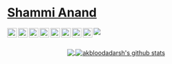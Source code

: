 # <a href="https://www.shammianand.live">Shammi Anand</a>
![](https://visitor-badge.laobi.icu/badge?page_id=kaiiyer.visitor-badge)
<a href="https://www.linkedin.com/in/shammicusat/">
  <img align="left" alt=" Linkedin" width="22px" src="https://cdn.jsdelivr.net/npm/simple-icons@v3/icons/linkedin.svg" />
</a>
<a href="https://github.com/shammianand">
  <img align="left" alt=" GitHub" width="22px" src="https://cdn.jsdelivr.net/npm/simple-icons@v3/icons/github.svg" />
</a>
<a href="https://kaggle.com/shammianand">
  <img align="left" alt=" Kaggle" width="22px" src="https://cdn.jsdelivr.net/npm/simple-icons@v3/icons/kaggle.svg" />
</a>
<a href="mailto:shammianand101@gmail.com">
  <img align="left" alt=" Mail" width="22px" src="https://cdn.jsdelivr.net/npm/simple-icons@v3/icons/gmail.svg" />
</a>
<a href="https://www.codechef.com/users/shammi22">
  <img align="left" alt=" Codechef" width="22px" src="https://cdn.jsdelivr.net/npm/simple-icons@v3/icons/codechef.svg" />
<a href="https://codeforces.com/profile/shammianand">
  <img align="left" alt=" CodeForces" width="22px" src="https://cdn.jsdelivr.net/npm/simple-icons@v3/icons/codeforces.svg" />
<a href="https://www.hackerrank.com/shammianand">
  <a href="https://leetcode.com/shammianand/2">
  <img align="left" alt=" leetcode" width="22px" src="https://cdn.jsdelivr.net/npm/simple-icons@v3/icons/leetcode.svg" />
  <img align="left" alt=" HackerRank" width="22px" src="https://cdn.jsdelivr.net/npm/simple-icons@v3/icons/hackerrank.svg" />
</a>
<br></br>

<p align="center">
<a href="https://github.com/shammianand">
  <img align="center" src="https://github-readme-stats.vercel.app/api/top-langs/?username=shammianand&theme=dark&hide_langs_below=1&hide=c%2B%2B" />
  <img align="center" src="https://github-readme-stats.vercel.app/api?username=shammianand&show_icons=true&title_color=fff&icon_color=79ff97&text_color=9f9f9f&bg_color=151515" alt="akbloodadarsh's github stats"/>
</a></p>
